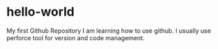 # hello-world
My first Github Repository
I am learning how to use github. I usually use perforce tool for version and code management.
